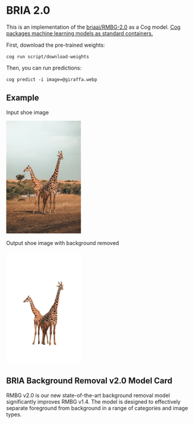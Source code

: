 # BRIA 2.0

This is an implementation of the [briaai/RMBG-2.0](https://huggingface.co/briaai/RMBG-2.0) as a Cog model. [Cog packages machine learning models as standard containers.](https://github.com/replicate/cog)

First, download the pre-trained weights:

    cog run script/download-weights

Then, you can run predictions:

    cog predict -i image=@giraffa.webp

## Example

Input shoe image

![alt text](giraffa.png)

Output shoe image with background removed

![alt text](output.png)


## BRIA Background Removal v2.0 Model Card
RMBG v2.0 is our new state-of-the-art background removal model significantly improves RMBG v1.4. The model is designed to effectively separate foreground from background in a range of categories and image types.

